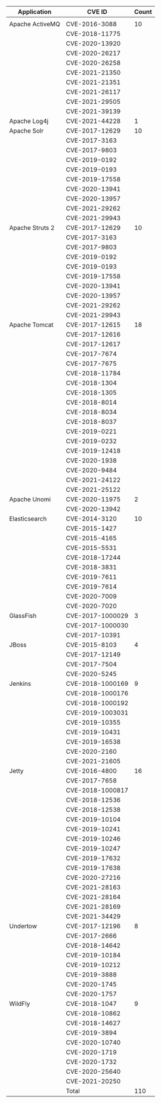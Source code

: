 | **Application** | **CVE ID**       | **Count** |
|-----------------|------------------|-----------|
|                 |                  |           |
| Apache ActiveMQ | CVE-2016-3088    | 10        |
|                 | CVE-2018-11775   |           |
|                 | CVE-2020-13920   |           |
|                 | CVE-2020-26217   |           |
|                 | CVE-2020-26258   |           |
|                 | CVE-2021-21350   |           |
|                 | CVE-2021-21351   |           |
|                 | CVE-2021-26117   |           |
|                 | CVE-2021-29505   |           |
|                 | CVE-2021-39139   |           |
| Apache Log4j    | CVE-2021-44228   | 1         |
| Apache Solr     | CVE-2017-12629   | 10        |
|                 | CVE-2017-3163    |           |
|                 | CVE-2017-9803    |           |
|                 | CVE-2019-0192    |           |
|                 | CVE-2019-0193    |           |
|                 | CVE-2019-17558   |           |
|                 | CVE-2020-13941   |           |
|                 | CVE-2020-13957   |           |
|                 | CVE-2021-29262   |           |
|                 | CVE-2021-29943   |           |
| Apache Struts 2 | CVE-2017-12629   | 10        |
|                 | CVE-2017-3163    |           |
|                 | CVE-2017-9803    |           |
|                 | CVE-2019-0192    |           |
|                 | CVE-2019-0193    |           |
|                 | CVE-2019-17558   |           |
|                 | CVE-2020-13941   |           |
|                 | CVE-2020-13957   |           |
|                 | CVE-2021-29262   |           |
|                 | CVE-2021-29943   |           |
| Apache Tomcat   | CVE-2017-12615   | 18        |
|                 | CVE-2017-12616   |           |
|                 | CVE-2017-12617   |           |
|                 | CVE-2017-7674    |           |
|                 | CVE-2017-7675    |           |
|                 | CVE-2018-11784   |           |
|                 | CVE-2018-1304    |           |
|                 | CVE-2018-1305    |           |
|                 | CVE-2018-8014    |           |
|                 | CVE-2018-8034    |           |
|                 | CVE-2018-8037    |           |
|                 | CVE-2019-0221    |           |
|                 | CVE-2019-0232    |           |
|                 | CVE-2019-12418   |           |
|                 | CVE-2020-1938    |           |
|                 | CVE-2020-9484    |           |
|                 | CVE-2021-24122   |           |
|                 | CVE-2021-25122   |           |
| Apache Unomi    | CVE-2020-11975   | 2         |
|                 | CVE-2020-13942   |           |
| Elasticsearch   | CVE-2014-3120    | 10        |
|                 | CVE-2015-1427    |           |
|                 | CVE-2015-4165    |           |
|                 | CVE-2015-5531    |           |
|                 | CVE-2018-17244   |           |
|                 | CVE-2018-3831    |           |
|                 | CVE-2019-7611    |           |
|                 | CVE-2019-7614    |           |
|                 | CVE-2020-7009    |           |
|                 | CVE-2020-7020    |           |
| GlassFish       | CVE-2017-1000029 | 3         |
|                 | CVE-2017-1000030 |           |
|                 | CVE-2017-10391   |           |
| JBoss           | CVE-2015-8103    | 4         |
|                 | CVE-2017-12149   |           |
|                 | CVE-2017-7504    |           |
|                 | CVE-2020-5245    |           |
| Jenkins         | CVE-2018-1000169 | 9         |
|                 | CVE-2018-1000176 |           |
|                 | CVE-2018-1000192 |           |
|                 | CVE-2019-1003031 |           |
|                 | CVE-2019-10355   |           |
|                 | CVE-2019-10431   |           |
|                 | CVE-2019-16538   |           |
|                 | CVE-2020-2160    |           |
|                 | CVE-2021-21605   |           |
| Jetty           | CVE-2016-4800    | 16        |
|                 | CVE-2017-7658    |           |
|                 | CVE-2018-1000817 |           |
|                 | CVE-2018-12536   |           |
|                 | CVE-2018-12538   |           |
|                 | CVE-2019-10104   |           |
|                 | CVE-2019-10241   |           |
|                 | CVE-2019-10246   |           |
|                 | CVE-2019-10247   |           |
|                 | CVE-2019-17632   |           |
|                 | CVE-2019-17638   |           |
|                 | CVE-2020-27216   |           |
|                 | CVE-2021-28163   |           |
|                 | CVE-2021-28164   |           |
|                 | CVE-2021-28169   |           |
|                 | CVE-2021-34429   |           |
| Undertow        | CVE-2017-12196   | 8         |
|                 | CVE-2017-2666    |           |
|                 | CVE-2018-14642   |           |
|                 | CVE-2019-10184   |           |
|                 | CVE-2019-10212   |           |
|                 | CVE-2019-3888    |           |
|                 | CVE-2020-1745    |           |
|                 | CVE-2020-1757    |           |
| WildFly         | CVE-2018-1047    | 9         |
|                 | CVE-2018-10862   |           |
|                 | CVE-2018-14627   |           |
|                 | CVE-2019-3894    |           |
|                 | CVE-2020-10740   |           |
|                 | CVE-2020-1719    |           |
|                 | CVE-2020-1732    |           |
|                 | CVE-2020-25640   |           |
|                 | CVE-2021-20250   |           |
|                 | Total            | 110       |
